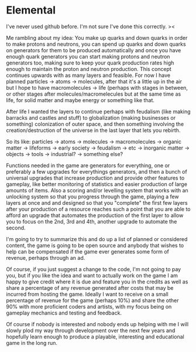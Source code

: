 Elemental
=========
I've never used github before. I'm not sure I've done this correctly. ><

Me rambling about my idea:
You make up quarks and down quarks in order to make protons and neutrons, you can spend up quarks and down quarks on generators for them to be produced automatically and once you have enough quark generators you can start making protons and neutron generators too, making sure to keep your quark production rates high enough to maintain the proton and neutron production. This concept continues upwards with as many layers and feasible. For now I have planned particles -> atoms -> molecules, after that it's a little up in the air but I hope to have macromolecules -> life (perhaps with stages in between, or other stages after molecules/macromelecules but at the same time as life, for solid matter and maybe energy or something like that.

After life I wanted the layers to continue perhaps with feudalism (like making barracks and castles and stuff) to globalization (making businesses or something) colonization of outer space, and then something involving the creation/destruction of the universe in the last layer that lets you rebirth.

So its like:
particles -> atoms -> molecules -> macromolecules -> organic matter -> lifeforms -> early society -> feudalism -> etc
															  -> inorganic matter -> objects -> tools -> industrial?
															  -> something else?
															  
Functions needed in the game are generators for everything, one or preferably a few upgrades for everythings generators, and then a bunch of universal upgrades that increase production and provide other features to gameplay, like better monitoring of statistics and easier production of large amounts of items. Also a scoring and/or levelling system that works with an unlocking system so that you progress through the game, playing a few layers at once and and designed so that you "complete" the first few layers after your production of a resource reaches such a point that you are able to afford an upgrade that automates the production of the first layer to allow you to focus on the 2nd, 3rd and 4th, another upgrade to automate the second.

I'm going to try to summarize this and do up a list of planned or considered content, the game is going to be open source and anybody that wishes to help can be compensated if the game ever generates some form of revenue, perhaps through an ad.

Of course, if you just suggest a change to the code, I'm not going to pay you, but if you like the idea and want to actually work on the game I am happy to give credit where it is due and feature you in the credits as well as share a percentage of any revenue generated after costs that may be incurred from hosting the game. Ideally I want to receive on a small percentage of revenue for the game (perhaps 10%) and share the other 90% with more proficient coders and artists, with my focus being on gameplay mechanics and testing and feedback.

Of course if nobody is interested and nobody ends up helping with me I will slowly plod my way through development over the next few years and hopefully learn enough to produce a playable, interesting and educational game in the long run.